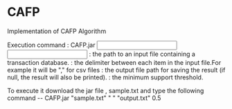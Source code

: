 # CAFP
Implementation of CAFP Algorithm

Execution command : CAFP.jar <input file path> <delimiter> <output file path> <minsup value as a fraction> <br>
<input file path>            : the path to an input file containing a transaction database.
<delimiter>                  : the delimiter between each item in the input file.For example it will be "," for csv files
<output file path>           : the output file path for saving the result (if null, the result will also be printed).
<minsup value as a fraction> : the minimum support threshold.
  
To execute it download the jar file , sample.txt and type the following command --
  CAFP.jar "sample.txt" " " "output.txt"  0.5
